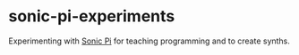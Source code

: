 # sonic-pi-experiments

Experimenting with [Sonic Pi](https://sonic-pi.net/) for teaching programming
and to create synths.
